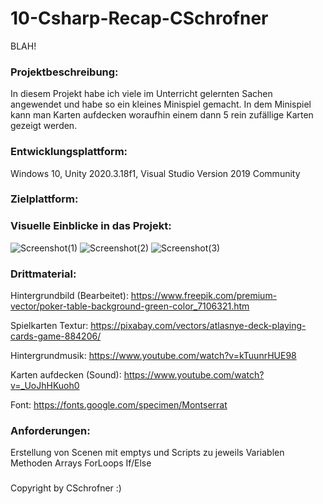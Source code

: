 # 10-Csharp-Recap-CSchrofner
BLAH!


### Projektbeschreibung: 
In diesem Projekt habe ich viele im Unterricht gelernten Sachen angewendet und habe so ein kleines Minispiel gemacht. In dem Minispiel kann man Karten aufdecken woraufhin einem dann 5 rein zufällige Karten gezeigt werden.


### Entwicklungsplattform: 
Windows 10, Unity 2020.3.18f1, Visual Studio Version 2019 Community


### Zielplattform:


### Visuelle Einblicke in das Projekt: 
![Screenshot(1)](https://user-images.githubusercontent.com/91070191/226953595-9ed8aabc-9177-4860-8f87-5cb17a9ab9d7.png)
![Screenshot(2)](https://user-images.githubusercontent.com/91070191/226953669-29aded26-6a5b-4799-bd2e-cfea9496cc94.png)
![Screenshot(3)](https://user-images.githubusercontent.com/91070191/226953681-b7300746-c87e-4204-9166-0ee264732354.png)



### Drittmaterial: 

Hintergrundbild (Bearbeitet): https://www.freepik.com/premium-vector/poker-table-background-green-color_7106321.htm

Spielkarten Textur: https://pixabay.com/vectors/atlasnye-deck-playing-cards-game-884206/

Hintergrundmusik: https://www.youtube.com/watch?v=kTuunrHUE98

Karten aufdecken (Sound): https://www.youtube.com/watch?v=_UoJhHKuoh0

Font: https://fonts.google.com/specimen/Montserrat

### Anforderungen:

Erstellung von Scenen mit emptys und Scripts zu jeweils Variablen Methoden Arrays ForLoops If/Else

###
###
###
###
###
###
###




Copyright by CSchrofner :)
